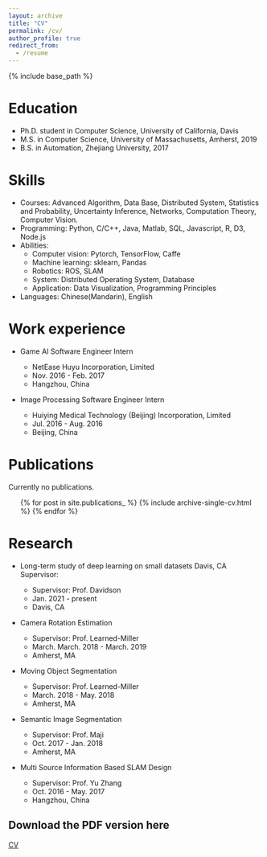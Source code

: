 ```yaml
---
layout: archive
title: "CV"
permalink: /cv/
author_profile: true
redirect_from:
  - /resume
---
```


{% include base_path %}


Education
======
* Ph.D. student in Computer Science, University of California, Davis
* M.S. in Computer Science, University of Massachusetts, Amherst, 2019
* B.S. in Automation, Zhejiang University, 2017

Skills
======
* Courses: Advanced Algorithm, Data Base, Distributed System, Statistics and Probability, Uncertainty Inference, Networks, Computation Theory, Computer Vision.
* Programming: Python, C/C++, Java, Matlab, SQL, Javascript, R, D3, Node.js
* Abilities:
  * Computer vision: Pytorch, TensorFlow, Caffe
  * Machine learning: sklearn, Pandas 
  * Robotics: ROS, SLAM
  * System: Distributed Operating System, Database
  * Application: Data Visualization, Programming Principles
* Languages: Chinese(Mandarin), English

Work experience
======
* Game AI Software Engineer Intern
  * NetEase Huyu Incorporation, Limited
  * Nov. 2016 - Feb. 2017
  * Hangzhou, China

* Image Processing Software Engineer Intern
  * Huiying Medical Technology (Beijing) Incorporation, Limited
  * Jul. 2016 - Aug. 2016
  * Beijing, China

Publications
======
  Currently no publications.
  <ul>{% for post in site.publications_ %}
    {% include archive-single-cv.html %}
  {% endfor %}</ul>
  
Research
======
* Long-term study of deep learning on small datasets Davis, CA Supervisor: 
  * Supervisor: Prof. Davidson 
  * Jan. 2021 - present
  * Davis, CA

* Camera Rotation Estimation
  * Supervisor: Prof. Learned-Miller
  * March. March. 2018 - March. 2019
  * Amherst, MA

* Moving Object Segmentation
  * Supervisor: Prof. Learned-Miller
  * March. 2018 - May. 2018
  * Amherst, MA

* Semantic Image Segmentation
  * Supervisor: Prof. Maji
  * Oct. 2017 - Jan. 2018
  * Amherst, MA

* Multi Source Information Based SLAM Design
  * Supervisor: Prof. Yu Zhang
  * Oct. 2016 - May. 2017
  * Hangzhou, China

Download the PDF version here
------
[CV](https://geshijoker.github.io/files/resume.pdf)
